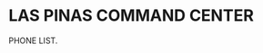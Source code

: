 <!DOCTYPE html>
<html>
<body>


<h1>LAS PINAS COMMAND CENTER</h1>
<p>PHONE LIST.</p>


</body>
</html>
